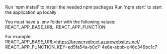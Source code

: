 Run 'npm install' to install the needed npm packages
Run 'npm start' to start the application up locally

You must have a .env folder with the following values:
REACT_APP_BASE_URL, REACT_APP_FUNCTION

For example: <br />
REACT_APP_BASE_URL=https://brewerydirect.azurewebsites.net/ <br />
REACT_APP_FUNCTION_KEY=ed5fa54a-b0c7-4e6e-abbb-c46c349bc1c7 <br />